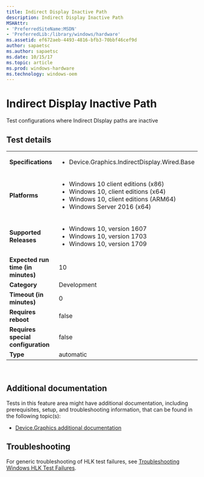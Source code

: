 ```yaml
---
title: Indirect Display Inactive Path
description: Indirect Display Inactive Path
MSHAttr:
- 'PreferredSiteName:MSDN'
- 'PreferredLib:/library/windows/hardware'
ms.assetid: ef672aeb-4493-4816-bfb3-70bbf46cef9d
author: sapaetsc
ms.author: sapaetsc
ms.date: 10/15/17
ms.topic: article
ms.prod: windows-hardware
ms.technology: windows-oem
---
```


# <span id="p_hlk_test.b19431b9-32aa-4600-a178-45fdc4931708"></span>Indirect Display Inactive Path


Test configurations where Indirect DIsplay paths are inactive

## Test details
|||
|---|---|
| **Specifications**  | <ul><li>Device.Graphics.IndirectDisplay.Wired.Base</li></ul> |  
| **Platforms**   | <ul><li>Windows 10 client editions (x86)</li><li>Windows 10, client editions (x64)</li><li>Windows 10, client editions (ARM64)</li><li>Windows Server 2016 (x64)</li></ul> |
| **Supported Releases** | <ul><li>Windows 10, version 1607</li><li>Windows 10, version 1703</li><li>Windows 10, version 1709</li></ul> |
|**Expected run time (in minutes)**| 10 |
|**Category**| Development |
|**Timeout (in minutes)**| 0 |
|**Requires reboot**| false |
|**Requires special configuration**| false |
|**Type**| automatic |

 

## <span id="Additional_documentation"></span><span id="additional_documentation"></span><span id="ADDITIONAL_DOCUMENTATION"></span>Additional documentation


Tests in this feature area might have additional documentation, including prerequisites, setup, and troubleshooting information, that can be found in the following topic(s):

-   [Device.Graphics additional documentation](device-graphics-additional-documentation.md)

## <span id="Troubleshooting"></span><span id="troubleshooting"></span><span id="TROUBLESHOOTING"></span>Troubleshooting


For generic troubleshooting of HLK test failures, see [Troubleshooting Windows HLK Test Failures](..\user\troubleshooting-windows-hlk-test-failures.md).

 

 






